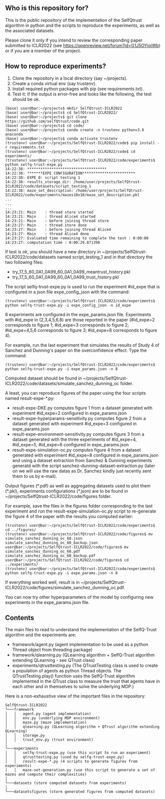 ## Who is this repository for?
This is the public repository of the implementation of the SelfQtrust algorithm in python and the scripts to reproduce the experiments, as well as the associated datasets.

Please clone it only if you intend to review the corresponding paper submitted to ICLR2022 (see https://openreview.net/forum?id=G1J5OYjoiWb) or if you are a member of the project.

## How to reproduce experiments?
1. Clone the repository in a local directory (say ~/projects).
2. Create a conda virtual env (say trustenv).
3. Install required python packages with pip (see requirements.txt).
4. Test it: if the output is error-free and looks like the following, the test should be ok.
```console
(base) user@bar:~/projects$ mkdir SelfQtrust-ICLR2022
(base) user@bar:~/projects$ cd SelfQtrust-ICLR2022/
(base) user@bar:~/projects$ git clone https://github.com/selfQtrust/code.git
(base) user@bar:~/projects$ cd code/
(base) user@bar:~/projects$ conda create -n trustenv python=3.8 anaconda
(base) user@bar:~/projects$ conda activate trustenv
(trustenv) user@bar:~/projects/SelfQtrust-ICLR2022/code$ pip install -r requirements.txt
(trustenv) user@bar:~/projects/SelfQtrust-ICLR2022/code$ cd experiments/
(trustenv) user@bar:~/projects/SelfQtrust-ICLR2022/code/experiments$ python selfq-trust-expe.py
14:22:38: ************************************
14:22:38: *******EXPE CONFIGURATION************************
14:22:38: EXPE 0: script testing 1
14:22:38: results_storage_dir: /home/user/projects/SelfQtrust-ICLR2022/code/datasets/script_testing_1
14:22:38: maze_set_description: /home/user/projects/SelfQtrust-ICLR2022/code/experiments/mazes10x10/maze_set_description.pkl
...
...
...
14:23:21: Main    : thread store started
14:23:21: Main    : thread Alice4 started
14:23:21: Main    : before joining thread store
14:23:27: Main    : thread store done
14:23:27: Main    : before joining thread Alice4
14:23:27: Main    : thread Alice4 done
14:23:27: Evaluated time remaining to complete the test : 0:00:00
14:23:27: computation time : 0:00:29.871398
```

If test is ok, you should have a new directory in ~/projects/SelfQtrust-ICLR2022/code/datasets named script_testing_1 and in that directory the two following files:
* try_17_5_60_0A1_0A99_60_0A1_0A99_meantrust_history.pkl
* try_17_5_60_0A1_0A99_60_0A1_0A99_trust_history.pkl

The script selfq-trust-expe.py is used to run the experiment #id_expe that is configured in a json file expe_config_json with the command:
```console
(trustenv) user@bar:~/projects/SelfQtrust-ICLR2022/code/experiments$ python selfq-trust-expe.py -i expe_config_json -n id_expe
```

8 experiments are configured in the expe_params.json file. Experiments with #id_expe in (2,3,4,5,6,8) are those reported in the paper (#id_expe=2 corresponds to figure 1; #id_expe=3 corresponds to figure 2; #id_expe=4,5,6 corresponds to figure 3; #id_expe=8 corresponds to figure 4).

For example, run the last experiment that simulates the results of Study 4 of Sanchez and Dunning's paper on the overconfidence effect. Type the command:
```console
(trustenv) user@bar:~/projects/SelfQtrust-ICLR2022/code/experiments$ python selfq-trust-expe.py -i expe_params.json -n 8
```
Computed dataset should be found in ~/projects/SelfQtrust-ICLR2022/code/datasets/simulate_sanchez_dunning_oc folder.

A least, you can reproduce figures of the paper using the four scripts named result-expe-*.py:
* result-expe-DKE.py computes figure 1 from a dataset generated with experiment #id_expe=2 configured in expe_params.json
* result-expe-hyperparams-sensitivity.py computes figure 2 from a dataset generated with experiment #id_expe=3 configured in expe_params.json
* result-expe-environment-sensitivity.py computes figure 3 from a dataset generated with the three experiments of #id_expe=4, #id_expe=5, #id_expe=6 configured in expe_params.json
* result-expe-simulation-oc.py computes figure 4 from a dataset generated with experiment #id_expe=8 configured in expe_params.json and using a dataset extraction from Sanchez & Dunning experiments generatd with the script sanchez-dunning-dataset-extraction.py (later on we will use the raw datas as Dr. Sanchez kindly just recently sent them to us by e-mail).

Output figures (\*.pdf) as well as aggregating datasets used to plot them (\*.pkl), experiments configurations (\*.json) are to be found in ~/projects/SelfQtrust-ICLR2022/code/figures folder.

For example, save the files in the figures folder corresponding to the last experiment and run the result-expe-simulation-oc.py script to re-generate the figure 4 of the paper with the results you computed earlier:
```console
(trustenv) user@bar:~/projects/SelfQtrust-ICLR2022/code/experiments$ cd ../figures/
(trustenv) user@bar:~/projects/SelfQtrust-ICLR2022/code/figures$ mv simulate_sanchez_dunning_oc_60.json simulate_sanchez_dunning_oc_60_backup.json
user@bar:~/projects/SelfQtrust-ICLR2022/code/figures$ mv simulate_sanchez_dunning_oc_60.pdf simulate_sanchez_dunning_oc_60_backup.pdf
user@bar:~/projects/SelfQtrust-ICLR2022/code/figures$ cd ../experiments/
(trustenv) user@bar:~/projects/SelfQtrust-ICLR2022/code/experiments$ python selfq-trust-expe.py -i expe_params.json -n 8
```

If everything worked well, result is in ~/projects/SelfQtrust-ICLR2022/code/figures/simulate_sanchez_dunning_oc.pdf.

You can now try other hyperparameters of the model by configuring new experiments in the expe_params.json file.

## Contents 
The main files to read to understand the implementation of the SelfQ-Trust algorithm and the experiments are:
* framework/agent.py (agent implementation to be used as a python Thread object from threading package)
* framework/qlearning.py (QLearning algorithm + SelfQ-Trust algorithm extending QLearning - see QTrust class)
* experiments/qtrusttesting.py (The QTrustTesting class is used to create a population of agents as python Thread objects. The QTrustTesting.play() function uses the SelfQ-Trust algorithm implemented in the QTrust class to measure the trust that agents have in each other and in themselves to solve the underlying MDP.)

Here is a non-exhaustive view of the important files in the repository:

```
SelfQtrust-ICLR2022
└───framework
│   │   agent.py (agent implementation)
│   │   env.py (underlying MDP environment)
│   │   maze.py (maze implementation)
│   │   qlearning.py (QLearning algorithm + QTrust algorithm extending QLearning)
│   │   storage.py
│   │   trust_env.py (trust environment)
│
└───experiments
│   │   selfq-trust-expe.py (use this script to run an experiment)
│   │   qtrusttesting.py (used by selfq-trust-expe.py)
│   │   result-expe-*.py (4 scripts to generate figures from experiments)
│   │   maze-set-generation.py (use this script to generate a set of mazes and compute their complexities)
│
└───datasets (store computed datasets from experiments)
│
└───datasetsfigures (store generated figures from computed datasets)

```
